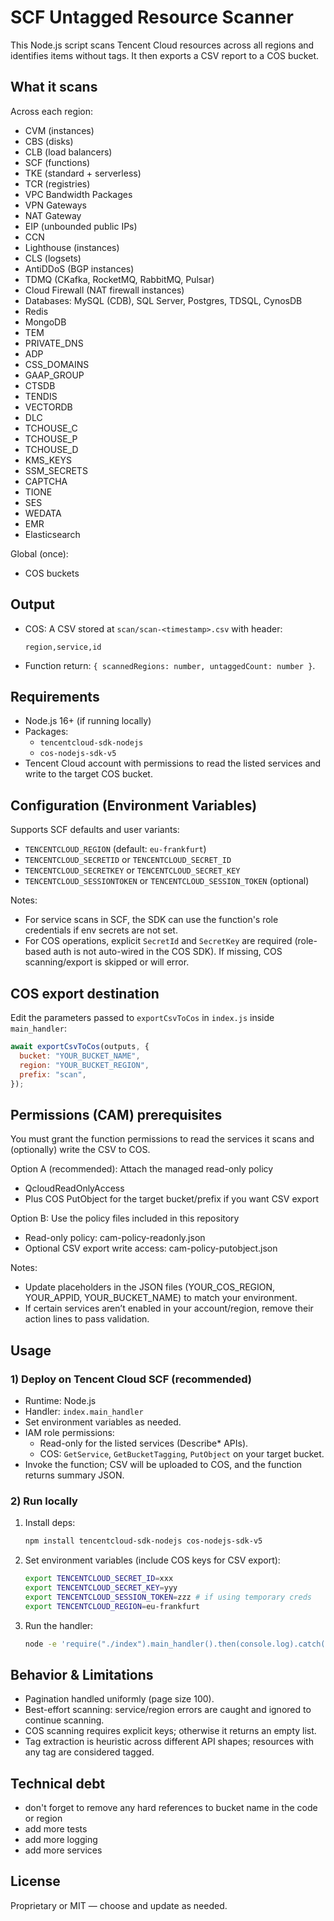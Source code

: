 # SCF Untagged Resource Scanner

This Node.js script scans Tencent Cloud resources across all regions and identifies items without tags. It then exports a CSV report to a COS bucket.

## What it scans
Across each region:
- CVM (instances)
- CBS (disks)
- CLB (load balancers)
- SCF (functions)
- TKE (standard + serverless)
- TCR (registries)
- VPC Bandwidth Packages
- VPN Gateways
- NAT Gateway
- EIP (unbounded public IPs)
- CCN
- Lighthouse (instances)
- CLS (logsets)
- AntiDDoS (BGP instances)
- TDMQ (CKafka, RocketMQ, RabbitMQ, Pulsar)
- Cloud Firewall (NAT firewall instances)
- Databases: MySQL (CDB), SQL Server, Postgres, TDSQL, CynosDB
- Redis
- MongoDB
- TEM
- PRIVATE_DNS
- ADP
- CSS_DOMAINS
- GAAP_GROUP
- CTSDB
- TENDIS
- VECTORDB
- DLC
- TCHOUSE_C
- TCHOUSE_P
- TCHOUSE_D
- KMS_KEYS
- SSM_SECRETS
- CAPTCHA
- TIONE
- SES
- WEDATA
- EMR
- Elasticsearch

Global (once):
- COS buckets

## Output
- COS: A CSV stored at `scan/scan-<timestamp>.csv` with header:
  ```
  region,service,id
  ```
- Function return: `{ scannedRegions: number, untaggedCount: number }`.

## Requirements
- Node.js 16+ (if running locally)
- Packages:
  - `tencentcloud-sdk-nodejs`
  - `cos-nodejs-sdk-v5`
- Tencent Cloud account with permissions to read the listed services and write to the target COS bucket.

## Configuration (Environment Variables)
Supports SCF defaults and user variants:
- `TENCENTCLOUD_REGION` (default: `eu-frankfurt`)
- `TENCENTCLOUD_SECRETID` or `TENCENTCLOUD_SECRET_ID`
- `TENCENTCLOUD_SECRETKEY` or `TENCENTCLOUD_SECRET_KEY`
- `TENCENTCLOUD_SESSIONTOKEN` or `TENCENTCLOUD_SESSION_TOKEN` (optional)

Notes:
- For service scans in SCF, the SDK can use the function's role credentials if env secrets are not set.
- For COS operations, explicit `SecretId` and `SecretKey` are required (role-based auth is not auto-wired in the COS SDK). If missing, COS scanning/export is skipped or will error.

## COS export destination
Edit the parameters passed to `exportCsvToCos` in `index.js` inside `main_handler`:
```js
await exportCsvToCos(outputs, {
  bucket: "YOUR_BUCKET_NAME",
  region: "YOUR_BUCKET_REGION",
  prefix: "scan",
});
```

## Permissions (CAM) prerequisites

You must grant the function permissions to read the services it scans and (optionally) write the CSV to COS.

Option A (recommended): Attach the managed read-only policy
- QcloudReadOnlyAccess
- Plus COS PutObject for the target bucket/prefix if you want CSV export

Option B: Use the policy files included in this repository
- Read-only policy: cam-policy-readonly.json
- Optional CSV export write access: cam-policy-putobject.json

Notes:
- Update placeholders in the JSON files (YOUR_COS_REGION, YOUR_APPID, YOUR_BUCKET_NAME) to match your environment.
- If certain services aren’t enabled in your account/region, remove their action lines to pass validation.

## Usage

### 1) Deploy on Tencent Cloud SCF (recommended)
- Runtime: Node.js
- Handler: `index.main_handler`
- Set environment variables as needed.
- IAM role permissions:
  - Read-only for the listed services (Describe* APIs).
  - COS: `GetService`, `GetBucketTagging`, `PutObject` on your target bucket.
- Invoke the function; CSV will be uploaded to COS, and the function returns summary JSON.

### 2) Run locally
1. Install deps:
   ```bash
   npm install tencentcloud-sdk-nodejs cos-nodejs-sdk-v5
   ```
2. Set environment variables (include COS keys for CSV export):
   ```bash
   export TENCENTCLOUD_SECRET_ID=xxx
   export TENCENTCLOUD_SECRET_KEY=yyy
   export TENCENTCLOUD_SESSION_TOKEN=zzz # if using temporary creds
   export TENCENTCLOUD_REGION=eu-frankfurt
   ```
3. Run the handler:
   ```bash
   node -e 'require("./index").main_handler().then(console.log).catch(console.error)'
   ```

## Behavior & Limitations
- Pagination handled uniformly (page size 100).
- Best-effort scanning: service/region errors are caught and ignored to continue scanning.
- COS scanning requires explicit keys; otherwise it returns an empty list.
- Tag extraction is heuristic across different API shapes; resources with any tag are considered tagged.

## Technical debt
 - don't forget to remove any hard references to bucket name in the code or region
 - add more tests
 - add more logging
 - add more services

## License
Proprietary or MIT — choose and update as needed.